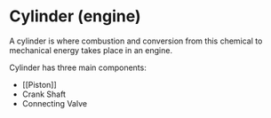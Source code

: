 # Cylinder (engine)

A cylinder is where combustion and conversion from this chemical to mechanical energy takes place in an engine.

Cylinder has three main components:

- [[Piston]]
- Crank Shaft
- Connecting Valve
